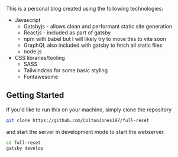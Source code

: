 This is a personal blog created using the following technologies:
 - Javascript
   - Gatsbyjs - allows clean and performant static site generation
   - Reactjs - included as part of gatsby
   - npm with babel but I will likely try to move this to vite soon
   - GraphQL also included with gatsby to fetch all static files
   - node.js
 - CSS libraries/tooling
   - SASS
   - Tailwindcss for some basic styling
   - Fontawesome

## Getting Started
If you'd like to run this on your machine, simply clone the repository

```bash
git clone https://github.com/ColtonJones197/full-reset
```

and start the server in development mode to start the webserver.

```bash
cd full-reset
gatsby develop
```
